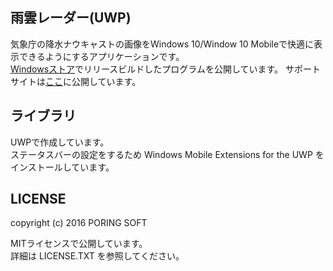 ## 雨雲レーダー(UWP)

気象庁の降水ナウキャストの画像をWindows 10/Window 10 Mobileで快適に表示できるようにするアプリケーションです。  
[Windowsストア](https://www.microsoft.com/store/apps/9nblggh5glw3)でリリースビルドしたプログラムを公開しています。
サポートサイトは[ここ](http://www.poringsoft.net/radame/)に公開しています。

## ライブラリ

UWPで作成しています。  
ステータスバーの設定をするため Windows Mobile Extensions for the UWP をインストールしています。

## LICENSE

copyright (c) 2016 PORING SOFT  

MITライセンスで公開しています。  
詳細は LICENSE.TXT を参照してください。
